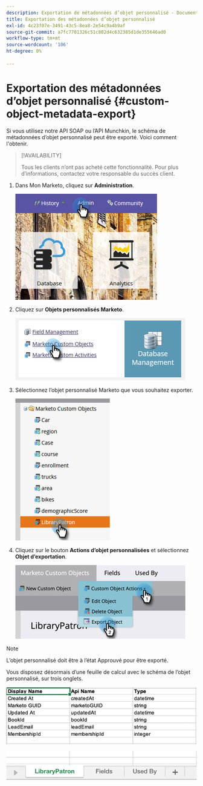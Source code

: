 ```yaml
---
description: Exportation de métadonnées d’objet personnalisé - Documents Marketo - Documentation du produit
title: Exportation des métadonnées d’objet personnalisé
exl-id: 4c23f07e-3491-43c5-8ea8-2e54c9a4b9af
source-git-commit: a7fc7701326c51c802d4c632385d1de355646ad0
workflow-type: tm+mt
source-wordcount: '106'
ht-degree: 0%

---
```


# Exportation des métadonnées d’objet personnalisé {#custom-object-metadata-export}

Si vous utilisez notre API SOAP ou l’API Munchkin, le schéma de métadonnées d’objet personnalisé peut être exporté. Voici comment l&#39;obtenir.

>[!AVAILABILITY]
>
>Tous les clients n’ont pas acheté cette fonctionnalité. Pour plus d’informations, contactez votre responsable du succès client.

1. Dans Mon Marketo, cliquez sur **Administration**.

   ![](assets/custom-object-metadata-export-1.png)

1. Cliquez sur **Objets personnalisés Marketo**.

   ![](assets/custom-object-metadata-export-2.png)

1. Sélectionnez l’objet personnalisé Marketo que vous souhaitez exporter.

   ![](assets/custom-object-metadata-export-3.png)

1. Cliquez sur le bouton **Actions d’objet personnalisées** et sélectionnez **Objet d’exportation**.

   ![](assets/custom-object-metadata-export-4.png)

>[!NOTE]
>
>L’objet personnalisé doit être à l’état Approuvé pour être exporté.

Vous disposez désormais d’une feuille de calcul avec le schéma de l’objet personnalisé, sur trois onglets.

![](assets/custom-object-metadata-export-5.png)

![](assets/custom-object-metadata-export-6.png)
